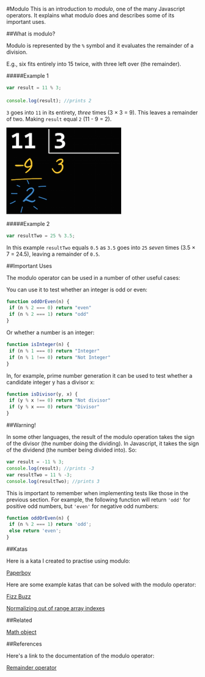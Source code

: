 #Modulo
This is an introduction to *modulo*, one of the many Javascript operators. It explains what modulo does and describes some of its important uses.

##What is modulo?

Modulo is represented by the `%` symbol and it evaluates the remainder of a division.

E.g., six fits entirely into 15 twice, with three left over (the remainder).

#####Example 1

```javascript
var result = 11 % 3;

console.log(result); //prints 2
```

`3` goes into `11` in its entirety, _three_ times (3 &times; 3 = 9). This leaves a remainder of two. Making `result` equal `2` (11 - 9 = 2).

![Remainder of division](/images/remainder.png)

#####Example 2

```javascript
var resultTwo = 25 % 3.5;
```

In this example `resultTwo` equals `0.5` as `3.5` goes into `25` _seven_ times (3.5 &times; 7 = 24.5), leaving a remainder of `0.5`.

##Important Uses

The modulo operator can be used in a number of other useful cases:

You can use it to test whether an integer is odd or even:

```javascript
function oddOrEven(n) {
 if (n % 2 === 0) return "even"
 if (n % 2 === 1) return "odd"
}
```
Or whether a number is an integer:

```javascript
function isInteger(n) {
 if (n % 1 === 0) return "Integer"
 if (n % 1 !== 0) return "Not Integer"
}
```

In, for example, prime number generation it can be used to test whether a candidate integer y has a divisor x:

```javascript
function isDivisor(y, x) {
 if (y % x !== 0) return "Not divisor"
 if (y % x === 0) return "Divisor"
}
```

##Warning!

In some other languages, the result of the modulo operation takes the sign of the divisor (the number doing the dividing). In Javascript, it takes the sign of the dividend (the number being divided into). So:

```javascript
var result = -11 % 3;
console.log(result); //prints -3
var resultTwo = 11 % -3;
console.log(resultTwo); //prints 3
```
This is important to remember when implementing tests like those in the previous section. For example, the following function will return `'odd'` for positive odd numbers, but `'even'` for negative odd numbers:

```javascript
function oddOrEven(n) {
 if (n % 2 === 1) return 'odd';
 else return 'even';
}
```

##Katas

Here is a kata I created to practise using modulo:

[Paperboy](http://www.codewars.com/kata/56ed5f13c4e5d6c5b3000745)

Here are some example katas that can be solved with the modulo operator:

[Fizz Buzz](http://www.codewars.com/kata/5300901726d12b80e8000498)

[Normalizing out of range array indexes](http://www.codewars.com/kata/5285bf61f8fc1b181700024c)

##Related

[Math object](http://codingforeveryone.foundersandcoders.org/JavaScript/math-object-beginner-guide.html)

##References

Here's a link to the documentation of the modulo operator:

[Remainder operator](https://developer.mozilla.org/en-US/docs/Web/JavaScript/Reference/Operators/Arithmetic_Operators#Remainder)


 
 
